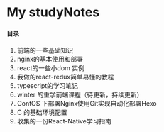 #  My studyNotes

#### 目录

1. 前端的一些基础知识
2. nginx的基本使用和部署
3. react的一些小dom 实例
4. 我做的react-redux简单易懂的教程
5. typescript的学习笔记
6. winter 的重学前端课程（待更新，持续更新）
7. ContOS 下部署Nginx使用Git实现自动化部署Hexo
8. C 的基础环境配置
9. 收集的一份React-Native学习指南